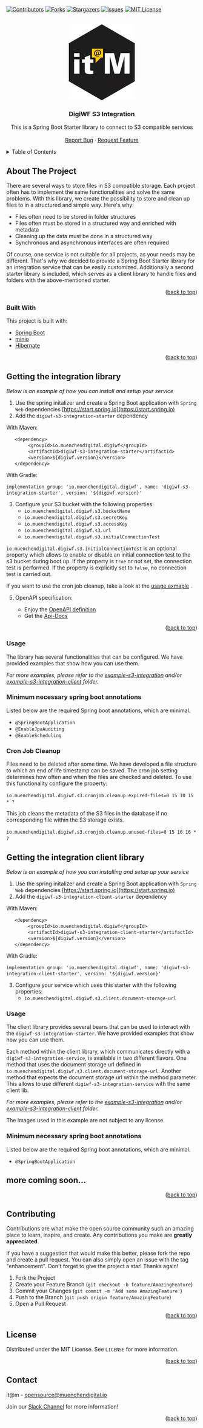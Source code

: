 <div id="top"></div>

<!-- PROJECT SHIELDS -->
[![Contributors][contributors-shield]][contributors-url]
[![Forks][forks-shield]][forks-url]
[![Stargazers][stars-shield]][stars-url]
[![Issues][issues-shield]][issues-url]
[![MIT License][license-shield]][license-url]


<!-- PROJECT LOGO -->
<br />
<div align="center">
  <a href="https://github.com/it-at-m/digiwf-s3-integration">
    <img src="images/logo.png" alt="Logo" height="200">
  </a>

<h3 align="center">DigiWF S3 Integration</h3>

  <p align="center">
    This is a Spring Boot Starter library to connect to S3 compatible services
     <!-- <br />
   <a href="https://github.com/it-at-m/digiwf-s3-integration"><strong>Explore the docs »</strong></a> -->
    <br />
    <br />
     <!-- <a href="https://github.com/it-at-m/digiwf-s3-integration">View Demo</a>
    · -->
    <a href="https://github.com/it-at-m/digiwf-s3-integration/issues">Report Bug</a>
    ·
    <a href="https://github.com/it-at-m/digiwf-s3-integration/issues">Request Feature</a>
  </p>
</div>



<!-- TABLE OF CONTENTS -->
<details>
  <summary>Table of Contents</summary>
  <ol>
    <li>
      <a href="#about-the-project">About The Project</a>
      <ul>
        <li><a href="#built-with">Built With</a></li>
      </ul>
    </li>
    <li>
      <a href="#getting-started">Getting Started</a>
    </li>
    <li><a href="#usage">Usage</a></li>
    <li><a href="#contributing">Contributing</a></li>
    <li><a href="#license">License</a></li>
    <li><a href="#contact">Contact</a></li>
  </ol>
</details>



<!-- ABOUT THE PROJECT -->

## About The Project

There are several ways to store files in S3 compatible storage. Each project often has to implement the same
functionalities and solve the same problems. With this library, we create the possibility to store and clean up files to 
in a structured and simple way. Here's why:

* Files often need to be stored in folder structures
* Files often must be stored in a structured way and enriched with metadata
* Cleaning up the data must be done in a structured way
* Synchronous and asynchronous interfaces are often required

Of course, one service is not suitable for all projects, as your needs may be different. That's why we decided to
provide a Spring Boot Starter library for an integration service that can be easily customized. 
Additionally a second starter library is included, which serves as a client library to handle files and folders
with the above-mentioned starter.

<p align="right">(<a href="#top">back to top</a>)</p>

### Built With

This project is built with:

* [Spring Boot](https://spring.io/projects/spring-boot)
* [minio](https://min.io)
* [Hibernate](https://hibernate.org)

<p align="right">(<a href="#top">back to top</a>)</p>



<!-- GETTING STARTED -->

## Getting the integration library

_Below is an example of how you can install and setup your service_

1. Use the spring initalizer and create a Spring Boot application with `Spring Web`
   dependencies [https://start.spring.io](https://start.spring.io)
2. Add the `digiwf-s3-integration-starter` dependency

With Maven:

```
   <dependency>
        <groupId>io.muenchendigital.digiwf</groupId>
        <artifactId>digiwf-s3-integration-starter</artifactId>
        <version>${digiwf.version}</version>
   </dependency>
```

With Gradle:

```
implementation group: 'io.muenchendigital.digiwf', name: 'digiwf-s3-integration-starter', version: '${digiwf.version}'
```

3. Configure your S3 bucket with the following properties:
    - `io.muenchendigital.digiwf.s3.bucketName`
    - `io.muenchendigital.digiwf.s3.secretKey`
    - `io.muenchendigital.digiwf.s3.accessKey`
    - `io.muenchendigital.digiwf.s3.url`
    - `io.muenchendigital.digiwf.s3.initialConnectionTest`

`io.muenchendigital.digiwf.s3.initialConnectionTest` is an optional property which allows to enable or disable an initial connection test to the s3 bucket during boot up. 
If the property is `true` or not set, the connection test is performed.
If the property is explicitly set to `false`, no connection test is carried out.

If you want to use the cron job cleanup, take a look at the <a href="#cron-job-cleanup">usage exmaple</a> .

5. OpenAPI specification:

   - Enjoy the [OpenAPI definition](http://localhost:8080/swagger-ui/index.html?configUrl=/v3/api-docs/swagger-config)
   - Get the [Api-Docs](http://localhost:8080/v3/api-docs)

<p align="right">(<a href="#top">back to top</a>)</p>


<!-- USAGE EXAMPLES -->

### Usage

The library has several functionalities that can be configured. We have provided examples that show how you can use
them.

_For more examples, please refer to the [example-s3-integration](https://github.com/it-at-m/digiwf-s3-integration/tree/dev/example-s3-integration)
and/or [example-s3-integration-client](https://github.com/it-at-m/digiwf-s3-integration/tree/dev/example-s3-integration-client)
folder._

### Minimum necessary spring boot annotations

Listed below are the required Spring boot annotations, which are minimal.

* ```@SpringBootApplication```
* ```@EnableJpaAuditing```
* ```@EnableScheduling```

### Cron Job Cleanup

Files need to be deleted after some time. We have developed a file structure to which an end of life timestamp can be saved. 
The cron job setting determines how often and when the files are checked and deleted. To use this functionality
configure the property:

``io.muenchendigital.digiwf.s3.cronjob.cleanup.expired-files=0 15 10 15 * ?``

This job cleans the metadata of the S3 files in the database if no corresponding file within the S3 storage exists.

``io.muenchendigital.digiwf.s3.cronjob.cleanup.unused-files=0 15 10 16 * ?``

## Getting the integration client library

_Below is an example of how you can installing and setup up your service_

1. Use the spring initalizer and create a Spring Boot application with `Spring Web`
   dependencies [https://start.spring.io](https://start.spring.io)
2. Add the `digiwf-s3-integration-client-starter` dependency

With Maven:

```
   <dependency>
        <groupId>io.muenchendigital.digiwf</groupId>
        <artifactId>digiwf-s3-integration-client-starter</artifactId>
        <version>${digiwf.version}</version>
   </dependency>
```

With Gradle:

```
implementation group: 'io.muenchendigital.digiwf', name: 'digiwf-s3-integration-client-starter', version: '${digiwf.version}'
```

3. Configure your service which uses this starter with the following properties:
   - `io.muenchendigital.digiwf.s3.client.document-storage-url`

### Usage

The client library provides several beans that can be used to interact with the `digiwf-s3-integration-starter`. 
We have provided examples that show how you can use them.

Each method within the client library, which communicates directly with a `digiwf-s3-integration-service`, is available in two different flavors.
One method that uses the document storage url defined in `io.muenchendigital.digiwf.s3.client.document-storage-url`.
Another method that expects the document storage url within the method parameter.
This allows to use different `digiwf-s3-integration-service` with the same client lib.

_For more examples, please refer to the [example-s3-integration](https://github.com/it-at-m/digiwf-s3-integration/tree/dev/example-s3-integration)
and/or [example-s3-integration-client](https://github.com/it-at-m/digiwf-s3-integration/tree/dev/example-s3-integration-client)
folder._

The images used in this example are not subject to any license.

### Minimum necessary spring boot annotations

Listed below are the required Spring boot annotations, which are minimal.

* ```@SpringBootApplication```

## more coming soon...

<p align="right">(<a href="#top">back to top</a>)</p>

<!-- CONTRIBUTING -->

## Contributing

Contributions are what make the open source community such an amazing place to learn, inspire, and create. Any
contributions you make are **greatly appreciated**.

If you have a suggestion that would make this better, please fork the repo and create a pull request. You can also
simply open an issue with the tag "enhancement". Don't forget to give the project a star! Thanks again!

1. Fork the Project
2. Create your Feature Branch (`git checkout -b feature/AmazingFeature`)
3. Commit your Changes (`git commit -m 'Add some AmazingFeature'`)
4. Push to the Branch (`git push origin feature/AmazingFeature`)
5. Open a Pull Request

<p align="right">(<a href="#top">back to top</a>)</p>


<!-- LICENSE -->

## License

Distributed under the MIT License. See `LICENSE` for more information.

<p align="right">(<a href="#top">back to top</a>)</p>



<!-- CONTACT -->

## Contact

it@m - opensource@muenchendigital.io

Join our [Slack Channel](https://join.slack.com/t/digiwf/shared_invite/zt-14jxazj1j-jq0WNtXp7S7HAwJA7tKgpw) for more
information!

<p align="right">(<a href="#top">back to top</a>)</p>


<!-- MARKDOWN LINKS & IMAGES -->
<!-- https://www.markdownguide.org/basic-syntax/#reference-style-links -->

[contributors-shield]: https://img.shields.io/github/contributors/it-at-m/digiwf-s3-integration.svg?style=for-the-badge

[contributors-url]: https://github.com/it-at-m/digiwf-s3-integration/graphs/contributors

[forks-shield]: https://img.shields.io/github/forks/it-at-m/digiwf-s3-integration.svg?style=for-the-badge

[forks-url]: https://github.com/it-at-m/digiwf-s3-integration/network/members

[stars-shield]: https://img.shields.io/github/stars/it-at-m/digiwf-s3-integration.svg?style=for-the-badge

[stars-url]: https://github.com/it-at-m/digiwf-s3-integration/stargazers

[issues-shield]: https://img.shields.io/github/issues/it-at-m/digiwf-s3-integration.svg?style=for-the-badge

[issues-url]: https://github.com/it-at-m/digiwf-s3-integration/issues

[license-shield]: https://img.shields.io/github/license/it-at-m/digiwf-s3-integration.svg?style=for-the-badge

[license-url]: https://github.com/it-at-m/digiwf-s3-integration/blob/master/LICENSE

[product-screenshot]: images/screenshot.png
